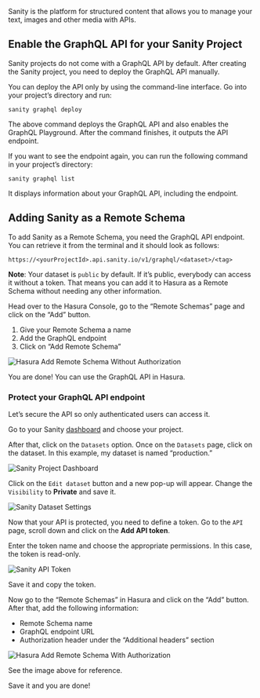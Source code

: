 Sanity is the platform for structured content that allows you to manage your text, images and other media with APIs.

## Enable the GraphQL API for your Sanity Project

Sanity projects do not come with a GraphQL API by default. After creating the Sanity project, you need to deploy the GraphQL API manually. 

You can deploy the API only by using the command-line interface. Go into your project’s directory and run:

```
sanity graphql deploy
```

The above command deploys the GraphQL API and also enables the GraphQL Playground. After the command finishes, it outputs the API endpoint.

If you want to see the endpoint again, you can run the following command in your project’s directory:

```
sanity graphql list
```

It displays information about your GraphQL API, including the endpoint.

## Adding Sanity as a Remote Schema

To add Sanity as a Remote Schema, you need the GraphQL API endpoint. You can retrieve it from the terminal and it should look as follows:

```
https://<yourProjectId>.api.sanity.io/v1/graphql/<dataset>/<tag>
```

**Note**: Your dataset is `public` by default. If it’s public, everybody can access it without a token. That means you can add it to Hasura as a Remote Schema without needing any other information.

Head over to the Hasura Console, go to the “Remote Schemas” page and click on the “Add” button.

1. Give your Remote Schema a name
2. Add the GraphQL endpoint
3. Click on “Add Remote Schema”

![Hasura Add Remote Schema Without Authorization](https://graphql-engine-cdn.hasura.io/data-hub/sanity/hasura-add-remote-schema.png)

You are done! You can use the GraphQL API in Hasura.

### Protect your GraphQL API endpoint

Let’s secure the API so only authenticated users can access it. 

Go to your Sanity [dashboard](https://www.sanity.io/manage) and choose your project.

After that, click on the `Datasets` option. Once on the `Datasets` page, click on the dataset. In this example, my dataset is named “production.”

![Sanity Project Dashboard](https://graphql-engine-cdn.hasura.io/data-hub/sanity/sanity-project-dashboard.png)

Click on the `Edit dataset` button and a new pop-up will appear. Change the `Visibility` to **Private** and save it.

![Sanity Dataset Settings](https://graphql-engine-cdn.hasura.io/data-hub/sanity/sanity-dataset-settings.png)

Now that your API is protected, you need to define a token. Go to the `API` page, scroll down and click on the **Add API token**.

Enter the token name and choose the appropriate permissions. In this case, the token is read-only.

![Sanity API Token](https://graphql-engine-cdn.hasura.io/data-hub/sanity/sanity-api-token.png)

Save it and copy the token.

Now go to the “Remote Schemas” in Hasura and click on the “Add” button. After that, add the following information:
* Remote Schema name
* GraphQL endpoint URL
* Authorization header under the “Additional headers” section

![Hasura Add Remote Schema With Authorization](https://graphql-engine-cdn.hasura.io/data-hub/sanity/hasura-add-remote-schema-token.png)

See the image above for reference.

Save it and you are done!